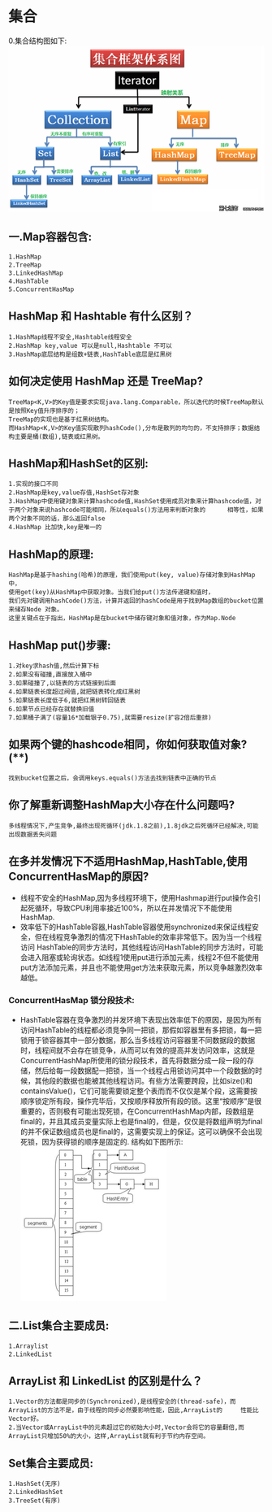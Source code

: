 # 集合
0.集合结构图如下:
	![image](https://github.com/longchenwen/mainshi/blob/master/src/img/collection.jpg)		
## 一.Map容器包含:
	1.HashMap
	2.TreeMap
	3.LinkedHashMap
	4.HashTable
	5.ConcurrentHasMap
## HashMap 和 Hashtable 有什么区别？
	1.HashMap线程不安全,Hashtable线程安全
	2.HashMap key,value 可以是null,Hashtable 不可以
	3.HashMap底层结构是组数+链表,HashTable底层是红黑树
## 如何决定使用 HashMap 还是 TreeMap?
	TreeMap<K,V>的Key值是要求实现java.lang.Comparable，所以迭代的时候TreeMap默认是按照Key值升序排序的；
	TreeMap的实现也是基于红黑树结构。
	而HashMap<K,V>的Key值实现散列hashCode(),分布是散列的均匀的，不支持排序；数据结构主要是桶(数组),链表或红黑树。
## HashMap和HashSet的区别:
	1.实现的接口不同
	2.HashMap是key,value存值,HashSet存对象
	3.HashMap中使用键对象来计算hashcode值,HashSet使用成员对象来计算hashcode值，对于两个对象来说hashcode可能相同，所以equals()方法用来判断对象的		相等性，如果两个对象不同的话，那么返回false
	4.HashMap 比加快,key是唯一的
## HashMap的原理:
	HashMap是基于hashing(哈希)的原理，我们使用put(key, value)存储对象到HashMap中，
	使用get(key)从HashMap中获取对象。当我们给put()方法传递键和值时，
	我们先对键调用hashCode()方法，计算并返回的hashCode是用于找到Map数组的bucket位置来储存Node 对象。
	这里关键点在于指出，HashMap是在bucket中储存键对象和值对象，作为Map.Node
## HashMap put()步骤:
	1.对key求hash值,然后计算下标
	2.如果没有碰撞,直接放入桶中
	3.如果碰撞了,以链表的方式链接到后面
	4.如果链表长度超过阀值,就把链表转化成红黑树
	5.如果链表长度低于6,就把红黑树转回链表
	6.如果节点已经存在就替换旧值
	7.如果桶子满了(容量16*加载银子0.75),就需要resize(扩容2倍后重排)
## 如果两个键的hashcode相同，你如何获取值对象?(**)
	找到bucket位置之后，会调用keys.equals()方法去找到链表中正确的节点
## 你了解重新调整HashMap大小存在什么问题吗?
	多线程情况下,产生竞争,最终出现死循环(jdk.1.8之前),1.8jdk之后死循环已经解决,可能出现数据丢失问题
	
## 在多并发情况下不适用HashMap,HashTable,使用ConcurrentHasMap的原因?
* 线程不安全的HashMap,因为多线程环境下，使用Hashmap进行put操作会引起死循环，导致CPU利用率接近100%，所以在并发情况下不能使用HashMap.
* 效率低下的HashTable容器,HashTable容器使用synchronized来保证线程安全，但在线程竞争激烈的情况下HashTable的效率非常低下。因为当一个线程访问	HashTable的同步方法时，其他线程访问HashTable的同步方法时，可能会进入阻塞或轮询状态。如线程1使用put进行添加元素，线程2不但不能使用put方法添加元素，并且也不能使用get方法来获取元素，所以竞争越激烈效率越低。
### ConcurrentHasMap 锁分段技术:
* HashTable容器在竞争激烈的并发环境下表现出效率低下的原因，是因为所有访问HashTable的线程都必须竞争同一把锁，那假如容器里有多把锁，每一把锁用于锁容器其中一部分数据，那么当多线程访问容器里不同数据段的数据时，线程间就不会存在锁竞争，从而可以有效的提高并发访问效率，这就是ConcurrentHashMap所使用的锁分段技术，首先将数据分成一段一段的存储，然后给每一段数据配一把锁，当一个线程占用锁访问其中一个段数据的时候，其他段的数据也能被其他线程访问。有些方法需要跨段，比如size()和containsValue()，它们可能需要锁定整个表而而不仅仅是某个段，这需要按顺序锁定所有段，操作完毕后，又按顺序释放所有段的锁。这里“按顺序”是很重要的，否则极有可能出现死锁，在ConcurrentHashMap内部，段数组是final的，并且其成员变量实际上也是final的，但是，仅仅是将数组声明为final的并不保证数组成员也是final的，这需要实现上的保证。这可以确保不会出现死锁，因为获得锁的顺序是固定的.
结构如下图所示:
![img](https://github.com/longchenwen/mainshi/blob/master/src/img/concurrentHasmap%E7%BB%93%E6%9E%84%E5%9B%BE.png)
	
## 二.List集合主要成员:
	1.Arraylist
	2.LinkedList
## ArrayList 和 LinkedList 的区别是什么？
	1.Vector的方法都是同步的(Synchronized),是线程安全的(thread-safe)，而ArrayList的方法不是，由于线程的同步必然要影响性能，因此,ArrayList的		性能比Vector好。 
	2.当Vector或ArrayList中的元素超过它的初始大小时,Vector会将它的容量翻倍,而ArrayList只增加50%的大小，这样,ArrayList就有利于节约内存空间。
## Set集合主要成员:
	1.HashSet(无序)
	2.LinkedHashSet
	3.TreeSet(有序)
	
